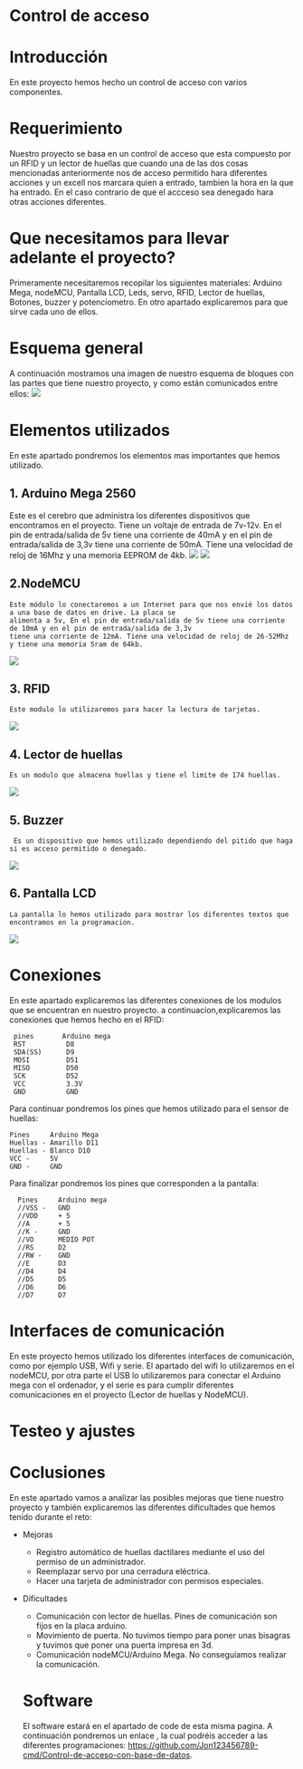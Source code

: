   # Control de acceso
  # Introducción
   En este proyecto hemos hecho un control de acceso con varios componentes.
  # Requerimiento
   Nuestro proyecto se basa en un control de acceso que esta compuesto por un RFID y un lector de huellas que cuando 
  una de las dos cosas mencionadas anteriormente nos de acceso permitido hara diferentes acciones y un excell nos marcara 
  quien a entrado, tambien la hora en la que ha entrado. En el caso contrario de que el accceso sea denegado hara otras 
  acciones diferentes.

 # Que necesitamos para llevar adelante el proyecto?
   Primeramente necesitaremos recopilar los siguientes materiales: Arduino Mega, nodeMCU, Pantalla LCD, Leds, servo, RFID, 
   Lector de huellas, Botones, buzzer y potenciometro. En otro apartado explicaremos para que sirve cada uno de ellos.
  
  # Esquema general
  A continuación mostramos una imagen de nuestro esquema de bloques con las partes que tiene nuestro proyecto, y como 
  están comunicados entre ellos:
  ![](https://raw.githubusercontent.com/Jon123456789-cmd/Control-de-acceso-con-base-de-datos/master/imagenes/Conexi%C3%B3n_bloques.jpg)
                                                                                              
  # Elementos utilizados
   En este apartado pondremos los elementos mas importantes que hemos utilizado.
  ## 1.  Arduino Mega 2560
   Este es el cerebro que administra los diferentes dispositivos que encontramos en el proyecto. Tiene un voltaje de 
   entrada de 7v-12v. En el pin de entrada/salida de 5v tiene una corriente de 40mA y en el pin de entrada/salida de 3,3v 
   tiene una corriente de 50mA. Tiene una velocidad de reloj de 16Mhz y una memoria EEPROM de 4kb.
  ![](https://cdn-tienda.bricogeek.com/949-thickbox_default/arduino-mega-2560.jpg)
  ![](https://content.arduino.cc/assets/Pinout-Mega2560rev3_latest.png)
  ## 2.NodeMCU 
    Este módulo lo conectaremos a un Internet para que nos envié los datos a una base de datos en drive. La placa se  
    alimenta a 5v, En el pin de entrada/salida de 5v tiene una corriente de 10mA y en el pin de entrada/salida de 3,3v 
    tiene una corriente de 12mA. Tiene una velocidad de reloj de 26-52Mhz y tiene una memoria Sram de 64kb. 
  ![](https://cdn-tienda.bricogeek.com/4392-thickbox_default/nodemcu-v3-esp8266.jpg)
  ## 3. RFID
    Este modulo lo utilizaremos para hacer la lectura de tarjetas.
  ![](https://image.made-in-china.com/202f0j10HaKUqzrdYDbW/Mfrc-522-RC522-RFID-RF-IC-Card-Inductive-Module-with-Free-S50-Fudan-Card-Key-Chain-Wholesale-for-Arduino-Kits.jpg)
  ## 4. Lector de huellas
    Es un modulo que almacena huellas y tiene el limite de 174 huellas.
  ![](https://images-na.ssl-images-amazon.com/images/I/51vua1sfoBL._SY355_.jpg)
  ## 5. Buzzer
     Es un dispositivo que hemos utilizado dependiendo del pitido que haga si es acceso permitido o denegado.
   ![](https://www.tiendatec.es/3393-large_default/buzzer-zumbador-activo-electromagnetico-5v.jpg)
  ## 6. Pantalla LCD
    La pantalla lo hemos utilizado para mostrar los diferentes textos que encontramos en la programacion.
   ![](https://images-na.ssl-images-amazon.com/images/I/51EaDiaiQZL._SY355_.jpg)
  # Conexiones
   En este apartado explicaremos las diferentes conexiones de los modulos que se encuentran en nuestro proyecto. 
  a continuacion,explicaremos las conexiones que hemos hecho en el RFID:

     pines       Arduino mega
     RST          D8
     SDA(SS)      D9
     MOSI         D51
     MISO         D50
     SCK          D52
     VCC          3.3V
     GND          GND
   Para continuar pondremos los pines que hemos utilizado para el sensor de huellas:
  
    Pines     Arduino Mega
    Huellas - Amarillo D11
    Huellas - Blanco D10
    VCC -     5V
    GND -     GND
   Para finalizar pondremos los pines que corresponden a la pantalla:
 
      Pines     Arduino mega
      //VSS -   GND
      //VDD     + 5
      //A       + 5
      //K -     GND
      //VO      MEDIO POT
      //RS      D2
      //RW -    GND
      //E       D3
      //D4      D4
      //D5      D5 
      //D6      D6
      //D7      D7
      
   # Interfaces de comunicación
   En este proyecto hemos utilizado los diferentes interfaces de comunicación, como por ejemplo USB, Wifi y serie. 
   El apartado del wifi lo utilizaremos en el nodeMCU, por otra parte el USB lo utilizaremos para conectar el Arduino mega 
   con el ordenador, y el serie es para cumplir diferentes comunicaciones en el proyecto (Lector de huellas y NodeMCU).
   
   # Testeo y ajustes
   
   # Coclusiones
   En este apartado vamos a analizar las posibles mejoras que tiene nuestro proyecto y también explicaremos las diferentes 
   dificultades que hemos tenido durante el reto:
   * Mejoras
     * Registro automático de huellas dactilares mediante el uso del permiso de un administrador.
     * Reemplazar servo por una cerradura eléctrica.
     * Hacer una tarjeta de administrador con permisos especiales.
   * Dificultades
     * Comunicación con lector de huellas. Pines de comunicación son fijos en la  placa arduino.
     * Movimiento de puerta. No tuvimos tiempo para poner unas bisagras y tuvimos que poner una puerta impresa en 3d.
     * Comunicación nodeMCU/Arduino Mega. No conseguíamos realizar la comunicación.

     # Software 
      
     El software estará en el apartado de code de esta misma pagina. A continuación pondremos un enlace , la cual podréis 
     acceder a las diferentes programaciones: https://github.com/Jon123456789-cmd/Control-de-acceso-con-base-de-datos.
        
        
      
         
      
       

